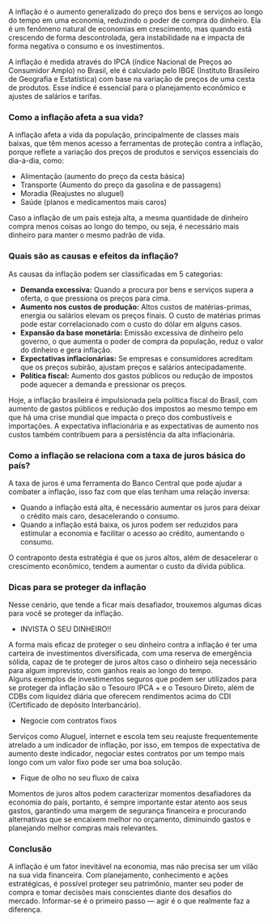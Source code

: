 A inflação é o aumento generalizado do preço dos bens e serviços ao longo do tempo em uma economia, reduzindo o poder de
compra do dinheiro. Ela é um fenômeno natural de economias em crescimento, mas quando está crescendo de forma
descontrolada, gera instabilidade na e impacta de forma negativa o consumo e os investimentos.

A inflação é medida através do IPCA (índice Nacional de Preços ao Consumidor Amplo) no Brasil, ele é calculado pelo
IBGE (Instituto Brasileiro de Geografia e Estatística) com base na variação de preços de uma cesta de produtos. Esse
índice é essencial para o planejamento econômico e ajustes de salários e tarifas.

### Como a inflação afeta a sua vida?

A inflação afeta a vida da população, principalmente de classes mais baixas, que têm menos acesso a ferramentas de
proteção contra a inflação, porque reflete a variação dos preços de produtos e serviços essenciais do dia-a-dia, como:

- Alimentação (aumento do preço da cesta básica)
- Transporte (Aumento do preço da gasolina e de passagens)
- Moradia (Reajustes no aluguel)
- Saúde (planos e medicamentos mais caros)

Caso a inflação de um país esteja alta, a mesma quantidade de dinheiro compra menos coisas ao longo do tempo, ou seja, é
necessário mais dinheiro para manter o mesmo padrão de vida.

### Quais são as causas e efeitos da inflação?

As causas da inflação podem ser classificadas em 5 categorias:

- **Demanda excessiva:** Quando a procura por bens e serviços supera a oferta, o que pressiona os preços para cima.
- **Aumento nos custos de produção:** Altos custos de matérias-primas, energia ou salários elevam os preços finais. O
  custo de matérias primas pode estar correlacionado com o custo do dólar em alguns casos.
- **Expansão da base monetária:** Emissão excessiva de dinheiro pelo governo, o que aumenta o poder de compra da
  população, reduz o valor do dinheiro e gera inflação.
- **Expectativas inflacionárias:** Se empresas e consumidores acreditam que os preços subirão, ajustam preços e salários
  antecipadamente.
- **Política fiscal:** Aumento dos gastos públicos ou redução de impostos pode aquecer a demanda e pressionar os preços.

Hoje, a inflação brasileira é impulsionada pela política fiscal do Brasil, com aumento de gastos públicos e redução dos
impostos ao mesmo tempo em que há uma crise mundial que impacta o preço dos combustíveis e importações. A expectativa
inflacionária e as expectativas de aumento nos custos também contribuem para a persistência da alta inflacionária.

### Como a inflação se relaciona com a taxa de juros básica do país?

A taxa de juros é uma ferramenta do Banco Central que pode ajudar a combater a inflação, isso faz com que elas tenham
uma relação inversa:

- Quando a inflação está alta, é necessário aumentar os juros para deixar o crédito mais caro, desacelerando o consumo.
- Quando a inflação está baixa, os juros podem ser reduzidos para estimular a economia e facilitar o acesso ao crédito,
  aumentando o consumo.

O contraponto desta estratégia é que os juros altos, além de desacelerar o crescimento econômico, tendem a aumentar o
custo da dívida pública.

### Dicas para se proteger da inflação

Nesse cenário, que tende a ficar mais desafiador, trouxemos algumas dicas para você se proteger da inflação.

- INVISTA O SEU DINHEIRO!!

A forma mais eficaz de proteger o seu dinheiro contra a inflação é ter uma carteira de investimentos diversificada, com
uma reserva de emergência sólida, capaz de te proteger de juros altos caso o dinheiro seja necessário para algum
imprevisto, com ganhos reais ao longo do tempo.  
Alguns exemplos de investimentos seguros que podem ser utilizados para se proteger da inflação são o Tesouro IPCA + e o
Tesouro Direto, além de CDBs com liquidez diária que oferecem rendimentos acima do CDI (Certificado de depósito
Interbancário).

- Negocie com contratos fixos

Serviços como Aluguel, internet e escola tem seu reajuste frequentemente atrelado a um indicador de inflação, por isso,
em tempos de expectativa de aumento deste indicador, negociar estes contratos por um tempo mais longo com um valor fixo
pode ser uma boa solução.

- Fique de olho no seu fluxo de caixa

Momentos de juros altos podem caracterizar momentos desafiadores da economia do país, portanto, é sempre importante
estar atento aos seus gastos, garantindo uma margem de segurança financeira e procurando alternativas que se encaixem
melhor no orçamento, diminuindo gastos e planejando melhor compras mais relevantes.

### Conclusão

A inflação é um fator inevitável na economia, mas não precisa ser um vilão na sua vida financeira. Com planejamento,
conhecimento e ações estratégicas, é possível proteger seu patrimônio, manter seu poder de compra e tomar decisões mais
conscientes diante dos desafios do mercado. Informar-se é o primeiro passo — agir é o que realmente faz a diferença.
